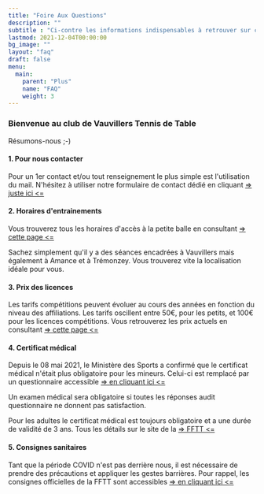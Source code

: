 ```yaml
---
title: "Foire Aux Questions"
description: ""
subtitle : "Ci-contre les informations indispensables à retrouver sur ce site."
lastmod: 2021-12-04T00:00:00
bg_image: ""
layout: "faq"
draft: false
menu:
  main:
    parent: "Plus"
    name: "FAQ"
    weight: 3
---
```


### Bienvenue au club de Vauvillers Tennis de Table

Résumons-nous ;-) 

#### 1. Pour nous contacter

Pour un 1er contact et/ou tout renseignement le plus simple est l'utilisation du mail.
N'hésitez à utiliser notre formulaire de contact dédié en cliquant [=> juste ici <=](../contact/)

#### 2. Horaires d'entrainements

Vous trouverez tous les horaires d'accès à la petite balle en consultant [=> cette page <=](../project/entrainement)

Sachez simplement qu'il y a des séances encadrées à Vauvillers mais également à Amance et à Trémonzey.
Vous trouverez vite la localisation idéale pour vous. 

#### 3. Prix des licences

Les tarifs compétitions peuvent évoluer au cours des années en fonction du niveau des affiliations.
Les tarifs oscillent entre 50€, pour les petits, et 100€ pour les licences compétitions.
Vous retrouverez les prix actuels en consultant [=> cette page <=](../) 

#### 4. Certificat médical

Depuis le 08 mai 2021, le Ministère des Sports a confirmé que le certificat médical n'était plus obligatoire pour les mineurs.
Celui-ci est remplacé par un questionnaire accessible [=> en cliquant ici <=](https://www.fftt.com/site/medias/shares_files/certificat-pour-pratique-tennis-de-table-2017-2018-1845.pdf)

Un examen médical sera obligatoire si toutes les réponses audit questionnaire ne donnent pas satisfaction.

Pour les adultes le certificat médical est toujours obligatoire et a une durée de validité de 3 ans.
Tous les détails sur le site de la [=> FFTT <=](https://tennis2table.com/actualite/le-certificat-medical-est-valable-3-ans.html)

#### 5. Consignes sanitaires

Tant que la période COVID n'est pas derrière nous, il est nécessaire de prendre des précautions et appliquer les gestes barrières.
Pour rappel, les consignes officielles de la FFTT sont accessibles [=> en cliquant ici <=](https://www.fftt.com/site/jouer/services-clubs/informations-coronavirus)

